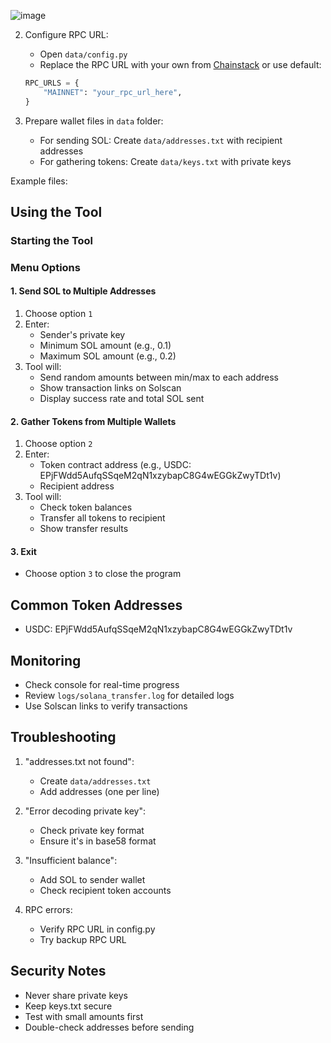 
![image](https://github.com/user-attachments/assets/d0c6bd32-15ca-4575-80bd-e7b4a1dee68b)

2. Configure RPC URL:
   - Open `data/config.py`
   - Replace the RPC URL with your own from [Chainstack](https://chainstack.com/) or use default:
   ```python
   RPC_URLS = {
       "MAINNET": "your_rpc_url_here",
   }
   ```

3. Prepare wallet files in `data` folder:
   - For sending SOL: Create `data/addresses.txt` with recipient addresses
   - For gathering tokens: Create `data/keys.txt` with private keys

Example files:

## Using the Tool

### Starting the Tool
### Menu Options

#### 1. Send SOL to Multiple Addresses
1. Choose option `1`
2. Enter:
   - Sender's private key
   - Minimum SOL amount (e.g., 0.1)
   - Maximum SOL amount (e.g., 0.2)
3. Tool will:
   - Send random amounts between min/max to each address
   - Show transaction links on Solscan
   - Display success rate and total SOL sent

#### 2. Gather Tokens from Multiple Wallets
1. Choose option `2`
2. Enter:
   - Token contract address (e.g., USDC: EPjFWdd5AufqSSqeM2qN1xzybapC8G4wEGGkZwyTDt1v)
   - Recipient address
3. Tool will:
   - Check token balances
   - Transfer all tokens to recipient
   - Show transfer results

#### 3. Exit
- Choose option `3` to close the program

## Common Token Addresses
- USDC: EPjFWdd5AufqSSqeM2qN1xzybapC8G4wEGGkZwyTDt1v

## Monitoring
- Check console for real-time progress
- Review `logs/solana_transfer.log` for detailed logs
- Use Solscan links to verify transactions

## Troubleshooting

1. "addresses.txt not found":
   - Create `data/addresses.txt`
   - Add addresses (one per line)

2. "Error decoding private key":
   - Check private key format
   - Ensure it's in base58 format

3. "Insufficient balance":
   - Add SOL to sender wallet
   - Check recipient token accounts

4. RPC errors:
   - Verify RPC URL in config.py
   - Try backup RPC URL

## Security Notes
- Never share private keys
- Keep keys.txt secure
- Test with small amounts first
- Double-check addresses before sending